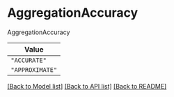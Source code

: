 # AggregationAccuracy

AggregationAccuracy

| **Value** |
| --------- |
| `"ACCURATE"` |
| `"APPROXIMATE"` |


[[Back to Model list]](../../../README.md#models-v1-link) [[Back to API list]](../../../README.md#apis-v1-link) [[Back to README]](../../../README.md)
